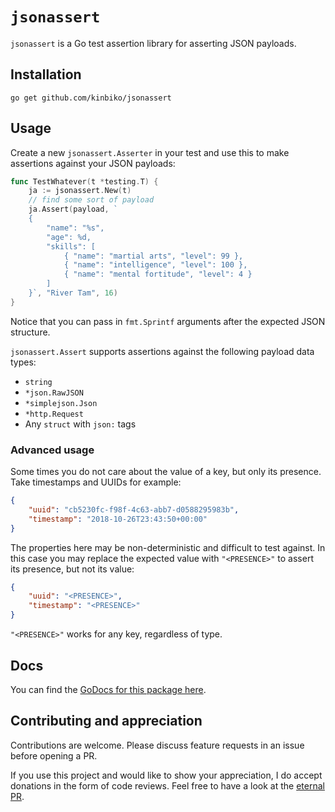 # `jsonassert`

`jsonassert` is a Go test assertion library for asserting JSON payloads.

## Installation

```
go get github.com/kinbiko/jsonassert
```

## Usage

Create a new `jsonassert.Asserter` in your test and use this to make assertions against your JSON payloads:

```go
func TestWhatever(t *testing.T) {
    ja := jsonassert.New(t)
    // find some sort of payload
    ja.Assert(payload, `
    {
        "name": "%s",
        "age": %d,
        "skills": [
            { "name": "martial arts", "level": 99 },
            { "name": "intelligence", "level": 100 },
            { "name": "mental fortitude", "level": 4 }
        ]
    }`, "River Tam", 16)
}
```

Notice that you can pass in `fmt.Sprintf` arguments after the expected JSON structure.

`jsonassert.Assert` supports assertions against the following payload data types:

- `string`
- `*json.RawJSON`
- `*simplejson.Json`
- `*http.Request`
- Any `struct` with `json:` tags

### Advanced usage

Some times you do not care about the value of a key, but only its presence. Take timestamps and UUIDs for example:

```json
{
    "uuid": "cb5230fc-f98f-4c63-abb7-d0588295983b",
    "timestamp": "2018-10-26T23:43:50+00:00"
}
```

The properties here may be non-deterministic and difficult to test against.
In this case you may replace the expected value with `"<PRESENCE>"` to assert its presence, but not its value:

```json
{
    "uuid": "<PRESENCE>",
    "timestamp": "<PRESENCE>"
}
```

`"<PRESENCE>"` works for any key, regardless of type.

## Docs

You can find the [GoDocs for this package here](https://godoc.org/github.com/kinbiko/jsonassert).

## Contributing and appreciation

Contributions are welcome. Please discuss feature requests in an issue before opening a PR.

If you use this project and would like to show your appreciation, I do accept donations in the form of code reviews. Feel free to have a look at the [eternal PR](https://github.com/kinbiko/jsonassert/pull/1).
